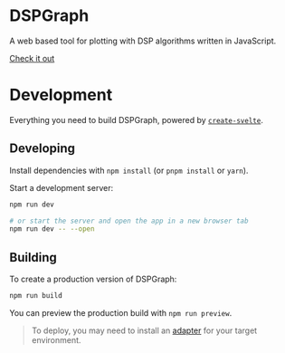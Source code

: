 # DSPGraph
A web based tool for plotting with DSP algorithms written in JavaScript.

[Check it out](https://replicataudio.com/dsptool/)
# Development

Everything you need to build DSPGraph, powered by [`create-svelte`](https://github.com/sveltejs/kit/tree/master/packages/create-svelte).

## Developing

Install dependencies with `npm install` (or `pnpm install` or `yarn`).

Start a development server:

```bash
npm run dev

# or start the server and open the app in a new browser tab
npm run dev -- --open
```

## Building

To create a production version of DSPGraph:

```bash
npm run build
```

You can preview the production build with `npm run preview`.

> To deploy, you may need to install an [adapter](https://kit.svelte.dev/docs/adapters) for your target environment.
